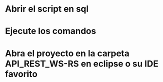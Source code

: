 # Abrir el script en sql
# Ejecute los comandos
# Abra el proyecto en la carpeta API_REST_WS-RS en eclipse o su IDE favorito
